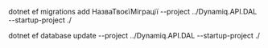 dotnet ef migrations add НазваТвоєїМіграції --project ../Dynamiq.API.DAL --startup-project ./

dotnet ef database update --project ../Dynamiq.API.DAL --startup-project ./
